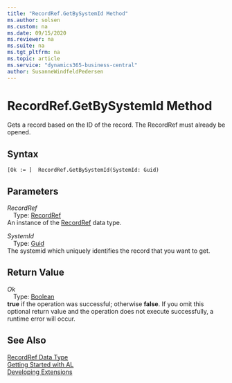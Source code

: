 ```yaml
---
title: "RecordRef.GetBySystemId Method"
ms.author: solsen
ms.custom: na
ms.date: 09/15/2020
ms.reviewer: na
ms.suite: na
ms.tgt_pltfrm: na
ms.topic: article
ms.service: "dynamics365-business-central"
author: SusanneWindfeldPedersen
---
```

[//]: # (START>DO_NOT_EDIT)
[//]: # (IMPORTANT:Do not edit any of the content between here and the END>DO_NOT_EDIT.)
[//]: # (Any modifications should be made in the .xml files in the ModernDev repo.)
# RecordRef.GetBySystemId Method
Gets a record based on the ID of the record. The RecordRef must already be opened.


## Syntax
```
[Ok := ]  RecordRef.GetBySystemId(SystemId: Guid)
```
## Parameters
*RecordRef*  
&emsp;Type: [RecordRef](recordref-data-type.md)  
An instance of the [RecordRef](recordref-data-type.md) data type.  

*SystemId*  
&emsp;Type: [Guid](../guid/guid-data-type.md)  
The systemid which uniquely identifies the record that you want to get.  


## Return Value
*Ok*  
&emsp;Type: [Boolean](../boolean/boolean-data-type.md)  
**true** if the operation was successful; otherwise **false**.   If you omit this optional return value and the operation does not execute successfully, a runtime error will occur.    


[//]: # (IMPORTANT: END>DO_NOT_EDIT)
## See Also
[RecordRef Data Type](recordref-data-type.md)  
[Getting Started with AL](../devenv-get-started.md)  
[Developing Extensions](../devenv-dev-overview.md)